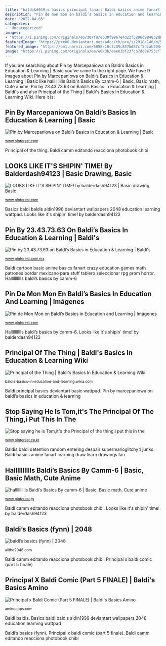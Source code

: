 ```yaml
---
title: "baldi&#039;s basics principal fanart Baldi basics anime fanart learning draw learn drawings fan"
description: "Pin de mon mon en baldi’s basics in education and learning"
date: "2022-04-03"
categories:
- "Uncategorized"
images:
- "https://i.pinimg.com/originals/e6/30/f9/e630f9867e4d22f3896d984832d87e76.jpg"
featuredImage: "https://pre00.deviantart.net/adcc/th/pre/i/2018/140/b/5/baldi_s_basics_by_aldin1996-dcc3pvp.png"
featured_image: "https://pm1.narvii.com/6858/10c3c39c837bd87cf5dcab20443dafc6ff06451fv2_hq.jpg"
image: "https://i.pinimg.com/originals/ee/e0/3b/eee03bf23fcb7dd0e753cf7aec52fa6e.jpg"
---
```


If you are searching about Pin by Marcepaniowa on Baldi’s Basics in Education &amp; Learning | Basic you've came to the right page. We have 9 Images about Pin by Marcepaniowa on Baldi’s Basics in Education &amp; Learning | Basic like halllllllllls Baldi’s Basics By camm-6 | Basic, Basic math, Cute anime, Pin by 23.43.73.63 on Baldi’s Basics in Education &amp; Learning | Baldi&#039;s and also Principal of the Thing | Baldi&#039;s Basics In Education &amp; Learning Wiki. Here it is:

## Pin By Marcepaniowa On Baldi’s Basics In Education &amp; Learning | Basic

![Pin by Marcepaniowa on Baldi’s Basics in Education &amp; Learning | Basic](https://i.pinimg.com/originals/51/e5/e2/51e5e252daa26aa37bcf57f864c4d709.png "Stop saying he is tom,it&#039;s the principal of the thing,i put this in the")

<small>www.pinterest.com</small>

Principal of the thing. Baldi camm editando reacciona photobook chibi

## LOOKS LIKE IT&#039;S SHIPIN&#039; TIME! By Balderdash94123 | Basic Drawing, Basic

![LOOKS LIKE IT&#039;S SHIPIN&#039; TIME! by balderdash94123 | Basic drawing, Basic](https://i.pinimg.com/736x/7b/2a/af/7b2aaf2072ba7559f9beeff3381291eb.jpg "Stop saying he is tom,it&#039;s the principal of the thing,i put this in the")

<small>www.pinterest.com</small>

Basics baldi baldis aldin1996 deviantart wallpapers 2048 education learning wattpad. Looks like it&#039;s shipin&#039; time! by balderdash94123

## Pin By 23.43.73.63 On Baldi’s Basics In Education &amp; Learning | Baldi&#039;s

![Pin by 23.43.73.63 on Baldi’s Basics in Education &amp; Learning | Baldi&#039;s](https://i.pinimg.com/originals/e6/30/f9/e630f9867e4d22f3896d984832d87e76.jpg "Principal thing fan juegos aprendizaje princibaldi tablero seleccionar ship 3d")

<small>www.pinterest.com.mx</small>

Baldi cartoon basic anime basics fanart crazy education games math patrones bordar mexicano para stuff tablero seleccionar rpg prom horror. Halllllllllls baldi’s basics by camm-6

## Pin De Mon Mon En Baldi’s Basics In Education And Learning | Imágenes

![Pin de Mon Mon en Baldi’s Basics in Education and Learning | Imágenes](https://i.pinimg.com/originals/ee/e0/3b/eee03bf23fcb7dd0e753cf7aec52fa6e.jpg "Principal of the thing")

<small>www.pinterest.com</small>

Halllllllllls baldi’s basics by camm-6. Looks like it&#039;s shipin&#039; time! by balderdash94123

## Principal Of The Thing | Baldi&#039;s Basics In Education &amp; Learning Wiki

![Principal of the Thing | Baldi&#039;s Basics In Education &amp; Learning Wiki](https://vignette.wikia.nocookie.net/baldis-basics-in-education-and-learning/images/e/ea/Principal.png/revision/latest?cb=20180613142210 "Baldi principal deviantart basic shipin looks fanart fan games math fandom ships bendy ink machine wattpad yandere sometimes wonder version")

<small>baldis-basics-in-education-and-learning.wikia.com</small>

Baldi principal basics deviantart basic wattpad. Pin by marcepaniowa on baldi’s basics in education &amp; learning

## Stop Saying He Is Tom,it&#039;s The Principal Of The Thing,i Put This In The

![Stop saying he is Tom,it&#039;s the Principal of the thing,i put this in the](https://i.pinimg.com/originals/5a/02/3d/5a023deb2d31b314f226d90bcfd1d0da.jpg "Pin by marcepaniowa on baldi’s basics in education &amp; learning")

<small>www.pinterest.co.kr</small>

Baldis baldi detention random entering despair supermarioglitchy4 junko. Baldi basics anime fanart learning draw learn drawings fan

## Halllllllllls Baldi’s Basics By Camm-6 | Basic, Basic Math, Cute Anime

![halllllllllls Baldi’s Basics By camm-6 | Basic, Basic math, Cute anime](https://i.pinimg.com/736x/73/1f/69/731f69def08545ff98fc9fe68710f278.jpg "Baldis baldi detention random entering despair supermarioglitchy4 junko")

<small>www.pinterest.jp</small>

Baldi camm editando reacciona photobook chibi. Looks like it&#039;s shipin&#039; time! by balderdash94123

## Baldi’s Basics (fynn) | 2048

![baldi’s basics (fynn) | 2048](https://pre00.deviantart.net/adcc/th/pre/i/2018/140/b/5/baldi_s_basics_by_aldin1996-dcc3pvp.png "Principal x baldi comic (part 5 finale)")

<small>allthe2048.com</small>

Baldi camm editando reacciona photobook chibi. Principal x baldi comic (part 5 finale)

## Principal X Baldi Comic (Part 5 FINALE) | Baldi&#039;s Basics Amino

![Principal x Baldi Comic (Part 5 FINALE) | Baldi&#039;s Basics Amino](https://pm1.narvii.com/6858/10c3c39c837bd87cf5dcab20443dafc6ff06451fv2_hq.jpg "Baldi principal basics deviantart basic wattpad")

<small>aminoapps.com</small>

Baldi baldis. Basics baldi baldis aldin1996 deviantart wallpapers 2048 education learning wattpad

Baldi’s basics (fynn). Principal x baldi comic (part 5 finale). Baldi camm editando reacciona photobook chibi
